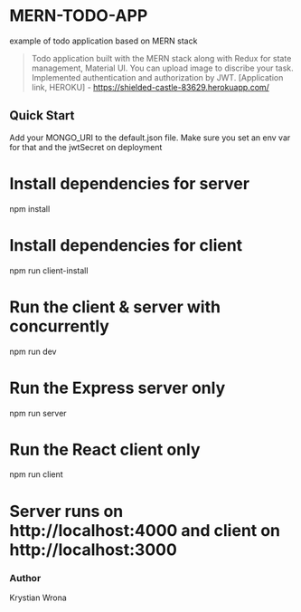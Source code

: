 # MERN-TODO-APP
example of todo application based on MERN stack

> Todo application built with the MERN stack along with Redux for state management, Material UI.
> You can upload image to discribe your task. Implemented authentication and authorization by JWT.
> [Application link, HEROKU] - https://shielded-castle-83629.herokuapp.com/

## Quick Start

Add your MONGO_URI to the default.json file. Make sure you set an env var for that and the jwtSecret on deployment

# Install dependencies for server
npm install

# Install dependencies for client
npm run client-install

# Run the client & server with concurrently
npm run dev

# Run the Express server only
npm run server

# Run the React client only
npm run client

# Server runs on http://localhost:4000 and client on http://localhost:3000

### Author

Krystian Wrona


